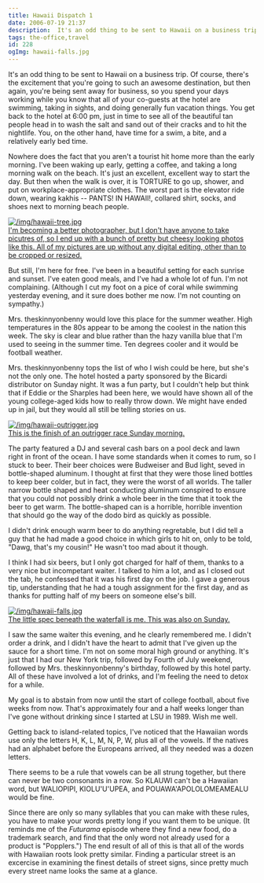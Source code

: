```yaml
---
title: Hawaii Dispatch 1
date: 2006-07-19 21:37
description:  It's an odd thing to be sent to Hawaii on a business trip.  Of course, there's the excitement that you're going to such an awesome destination, but then again, you're being sent away for business, so you spend your days working while you know that all of your co-guests at the hotel are swimming, taking in sights, and doing generally fun vacation things.  You get back to the hotel at 6:00 pm, just in time to see all of the beautiful tan people head in to wash the salt and sand out of their cracks and to hit the nightlife.  You, on the other hand, have time for a swim, a bite, and a relatively early bed time.
tags: the-office,travel
id: 228
ogImg: hawaii-falls.jpg
---
```

 It's an odd thing to be sent to Hawaii on a business trip.  Of course, there's the excitement that you're going to such an awesome destination, but then again, you're being sent away for business, so you spend your days working while you know that all of your co-guests at the hotel are swimming, taking in sights, and doing generally fun vacation things.  You get back to the hotel at 6:00 pm, just in time to see all of the beautiful tan people head in to wash the salt and sand out of their cracks and to hit the nightlife.  You, on the other hand, have time for a swim, a bite, and a relatively early bed time.

Nowhere does the fact that you aren't a tourist hit home more than the early morning.  I've been waking up early, getting a coffee, and taking a long morning walk on the beach.  It's just an excellent, excellent way to start the day.  But then when the walk is over, it is TORTURE to go up, shower, and put on workplace-appropriate clothes.  The worst part is the elevator ride down, wearing kakhis -- PANTS!  IN HAWAII!, collared shirt, socks, and shoes next to morning beach people.


<a class="lightview alignright" href="/img/hawaii-tree.jpg" data-lightview-caption="I'm becoming a better photographer, but I don't have anyone to take picutres of, so I end up with a bunch of pretty but cheesy looking photos like this.  All of my pictures are up without any digital editing, other than to be cropped or resized." data-lightview-group="group1" style="width:350px;"><img src="/img/hawaii-tree.jpg" alt="/img/hawaii-tree.jpg"><br><span class="caption">I'm becoming a better photographer, but I don't have anyone to take picutres of, so I end up with a bunch of pretty but cheesy looking photos like this.  All of my pictures are up without any digital editing, other than to be cropped or resized.</span></a>

But still, I'm here for free.  I've been in a beautiful setting for each sunrise and sunset.  I've eaten good meals, and I've had a whole lot of fun.  I'm not complaining.  (Although I cut my foot on a pice of coral while swimming yesterday evening, and it sure does bother me now.  I'm not counting on sympathy.)

Mrs. theskinnyonbenny would love this place for the summer weather.  High temperatures in the 80s appear to be among the coolest in the nation this week.  The sky is clear and blue rather than the hazy vanilla blue that I'm used to seeing in the summer time.  Ten degrees cooler and it would be football weather.

Mrs. theskinnyonbenny tops the list of who I wish could be here, but she's not the only one.  The hotel hosted a party sponsored by the Bicardi distributor on Sunday night.  It was a fun party, but I couldn't help but think that if Eddie or the Sharples had been here, we would have shown all of the young college-aged kids how to really throw down.  We might have ended up in jail, but they would all still be telling stories on us.

<a class="lightview alignright" href="/img/hawaii-outrigger.jpg" data-lightview-caption="This is the finish of an outrigger race Sunday morning." data-lightview-group="group1" style="width:350px;"><img src="/img/hawaii-outrigger.jpg" alt="/img/hawaii-outrigger.jpg"><br><span class="caption">This is the finish of an outrigger race Sunday morning.</span></a>

The party featured a DJ and several cash bars on a pool deck and lawn right in front of the ocean.  I have some standards when it comes to rum, so I stuck to beer.  Their beer choices were Budweiser and Bud light, seved in bottle-shaped aluminum.  I thought at first that they were those lined bottles to keep beer colder, but in fact, they were the worst of all worlds.  The taller narrow bottle shaped and heat conducting aluminum conspired to ensure that you could not possibly drink a whole beer in the time that it took the beer to get warm.  The bottle-shaped can is a horrible, horrible invention that should go the way of the dodo bird as quickly as possible.

I didn't drink enough warm beer to do anything regretable, but I did tell a guy that he had made a good choice in which girls to hit on, only to be told, "Dawg, that's my cousin!"  He wasn't too mad about it though.  

I think I had six beers, but I only got charged for half of them, thanks to a very nice but incompetant waiter.  I talked to him a lot, and as I closed out the tab, he confessed that it was his first day on the job.  I gave a generous tip, understanding that he had a tough assignment for the first day, and as thanks for putting half of my beers on someone else's bill.

<a class="lightview alignright" href="/img/hawaii-falls.jpg" data-lightview-caption="The little spec beneath the waterfall is me.  This was also on Sunday." data-lightview-group="group1" style="width:350px;"><img src="/img/hawaii-falls.jpg" alt="/img/hawaii-falls.jpg"><br><span class="caption">The little spec beneath the waterfall is me.  This was also on Sunday.</span></a>

I saw the same waiter this evening, and he clearly remembered me.  I didn't order a drink, and I didn't have the heart to admit that I've given up the sauce for a short time.  I'm not on some moral high ground or anything.  It's just that I had our New York trip, followed by Fourth of July weekend, followed by Mrs. theskinnyonbenny's birthday, followed by this hotel party.  All of these have involved a lot of drinks, and I'm feeling the need to detox for a while.

My goal is to abstain from now until the start of college football, about five weeks from now.  That's approximately four and a half weeks longer than I've gone without drinking since I started at LSU in 1989.  Wish me well.

Getting back to island-related topics, I've noticed that the Hawaiian words use only the letters H, K, L, M, N, P, W, plus all of the vowels.  If the natives had an alphabet before the Europeans arrived, all they needed was a dozen letters.

There seems to be a rule that vowels can be all strung together, but there can never be two consonants in a row.  So KLAUWI can't be a Hawaiian word, but WALIOPIPI, KIOLU'U'UPEA, and POUAWA'APOLOLOMEAMEALU would be fine.

Since there are only so many syllables that you can make with these rules, you have to make your words pretty long if you want them to be unique.  (It reminds me of the <i>Futurama</i> episode where they find a new food, do a trademark search, and find that the only word not already used for a product is "Popplers.")  The end result of all of this is that all of the words with Hawaiian roots look pretty similar.  Finding a particular street is an excercise in examining the finest details of street signs, since pretty much every street name looks the same at a glance.  
  


